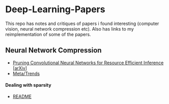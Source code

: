 # Deep-Learning-Papers

This repo has notes and critiques of papers i found interesting (computer vision, neural network compression etc). Also has links to my reimplementation of some of the papers.


## Neural Network Compression

* [Pruning Convolutional Neural Networks for Resource Efficient Inference](./main/pcnnfrefi.md)  [[arXiv](https://arxiv.org/abs/1611.06440)]
* [Meta/Trends](./main/meta_nn_compression.md)


#### Dealing with sparsity
* [README](./main/sparsity.md)
